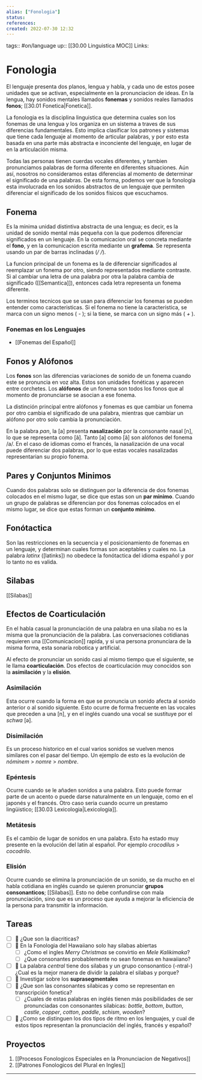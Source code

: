 ```yaml
---
alias: ["Fonologia"]
status:
references:
created: 2022-07-30 12:32
---
```

tags:: #on/language 
up:: [[30.00 Linguistica MOC]]
Links:
# Fonologia
El lenguaje presenta dos planos, lengua y habla, y cada uno de estos posee unidades que se activan, especialmente en la pronunciacion de ideas. En la lengua, hay sonidos mentales llamados **fonemas** y sonidos reales llamados **fonos**; [[30.01 Fonetica|Fonetica]].

La fonologia es la disciplina linguistica que determina cuales son los fonemas de una lengua y los organiza en un sistema a traves de sus diferencias fundamentales. Esto implica clasificar los patrones y sistemas que tiene cada lenguaje al momento de articular palabras, y por esto esta basada en una parte más abstracta e inconciente del lenguaje, en lugar de en la articulación misma.

Todas las personas tienen cuerdas vocales diferentes, y tambien pronunciamos palabras de forma diferente en diferentes situaciones. Aún así, nosotros no consideramos estas diferencias al momento de determinar el significado de una palabras. De esta forma, podemos ver que la fonologia esta involucrada en los sonidos abstractos de un lenguaje que permiten diferenciar el significado de los sonidos físicos que escuchamos.

## Fonema
Es la minima unidad distintiva abstracta de una lengua; es decir, es la unidad de sonido mental más pequeña con la que podemos diferenciar significados en un lenguaje. En la comunicacion oral se concreta mediante el **fono**, y en la comunicacion escrita mediante un **grafema**. Se representa usando un par de barras inclinadas (*/ /*).

La funcion principal de un fonema es la de diferenciar significados al reemplazar un fonema por otro, siendo representados mediante contraste. Si al cambiar una letra de una palabra por otra la palabra cambia de significado ([[Semantica]]), entonces cada letra representa un fonema diferente.

Los terminos tecnicos que se usan para diferenciar los fonemas se pueden entender como caracteristicas. Si el fonema no tiene la caracteristica, se marca con un signo menos ( *-* ); si la tiene, se marca con un signo más ( *+* ).

### Fonemas en los Lenguajes
- [[Fonemas del Español]]

## Fonos y Alófonos
Los **fonos** son las diferencias variaciones de sonido de un fonema cuando este se pronuncia en voz alta. Estos son unidades fonéticas y aparecen entre corchetes. Los **alófonos** de un fonema son todos los fonos que al momento de pronunciarse se asocian a ese fonema.

La distinción principal entre alófonos y fonemas es que cambiar un fonema por otro cambia el significado de una palabra, mientras que cambiar un alófono por otro solo cambia la pronunciación.

En la palabra *pan*, la [a] presenta **nasalización** por la consonante nasal [n], lo que se representa como [ã]. Tanto [a] como [ã] son alófonos del fonema /a/. En el caso de idiomas como el francés, la nasalización de una vocal puede diferenciar dos palabras, por lo que estas vocales nasalizadas representarian su propio fonema.

## Pares y Conjuntos Minimos
Cuando dos palabras solo se distinguen por la diferencia de dos fonemas colocados en el mismo lugar, se dice que estas son un **par minimo**. Cuando un grupo de palabras se diferencian por dos fonemas colocados en el mismo lugar, se dice que estas forman un **conjunto minimo**.

## Fonótactica
Son las restricciones en la secuencia y el posicionamiento de fonemas en un lenguaje, y determinan cuales formas son aceptables y cuales no. La palabra *latinx* ([latinks]) no obedece la fonótactica del idioma español y por lo tanto no es valida.

## Silabas
[[Silabas]] 

## Efectos de Coarticulación
En el habla casual la pronunciación de una palabra en una silaba no es la misma que la pronunciación de la palabra. Las conversaciones cotidianas requieren una [[Comunicacion]] rapida,  y si una persona pronunciara de la misma forma, esta sonaría robotica y artificial.

Al efecto de pronunciar un sonido casi al mismo tiempo que el siguiente, se le llama **coarticulación**. Dos efectos de coarticulación muy conocidos son la **asimilación** y la **elisión**.

### Asimilación
Esta ocurre cuando la forma en que se pronuncia un sonido afecta al sonido anterior o al sonido siguiente. Esto ocurre de forma frecuente en las vocales que preceden a una [n], y en el inglés cuando una vocal se sustituye por el *schwa* [ə].

### Disimilación
Es un proceso historico en el cual varios sonidos se vuelven menos similares con el pasar del tiempo. Un ejemplo de esto es la evolución de *nóminem* > *nomre* > *nombre*.

### Epéntesis
Ocurre cuando se le añaden sonidos a una palabra. Esto puede formar parte de un acento o puede darse naturalmente en un lenguaje, como en el japonés y el francés. Otro caso seria cuando ocurre un prestamo lingüistico; [[30.03 Lexicologia|Lexicología]].

### Metátesis
Es el cambio de lugar de sonidos en una palabra. Esto ha estado muy presente en la evolución del latin al español. Por ejemplo *crocodilus* > *cocodrilo*.

### Elisión
Ocurre cuando se elimina la pronunciación de un sonido, se da mucho en el habla cotidiana en inglés cuando se quieren pronunciar **grupos consonanticos**; [[Silabas]]. Esto no debe confundirse con mala pronunciación, sino que es un proceso que ayuda a mejorar la eficiencia de la persona  para transmitir la información.

## Tareas
- [ ] 🔽 ¿Que son la diacriticas?
- [ ] 🔽 En la Fonologia del Hawaiiano solo hay silabas abiertas
	- [ ] ¿Como el ingles *Merry Christmas* se convirtio en *Mele Kalikimaka*?
	- [ ] ¿Que consonantes probablemente no sean fonemas en hawaiiano?
- [ ] 🔽 La palabra *central* tiene dos silabas y un grupo consonantico (-ntral-) ¿Cual es la mejor manera de dividir la palabra el silabas y porque?
- [ ] 🔽 Investigar sobre los **suprasegmentales**
- [ ] 🔽 ¿Que son las consonantes silabicas y como se representan en transcripción fonetica?
	- [ ] ¿Cuales de estas palabras en inglés tienen más posibilidades de ser pronunciadas con consonantes silabicas: *bottle*, *bottom*, *button*, *castle*, *copper*, *cotton*, *paddle*, *schism*, *wooden*?
- [ ] 🔽 ¿Como se distinguen los dos tipos de ritmo en los lenguajes, y cual de estos tipos representan la pronunciación del inglés, francés y español?

## Proyectos
1. [[Procesos Fonologicos Especiales en la Pronunciacion de Negativos]]
2. [[Patrones Fonologicos del Plural en Ingles]]
___
